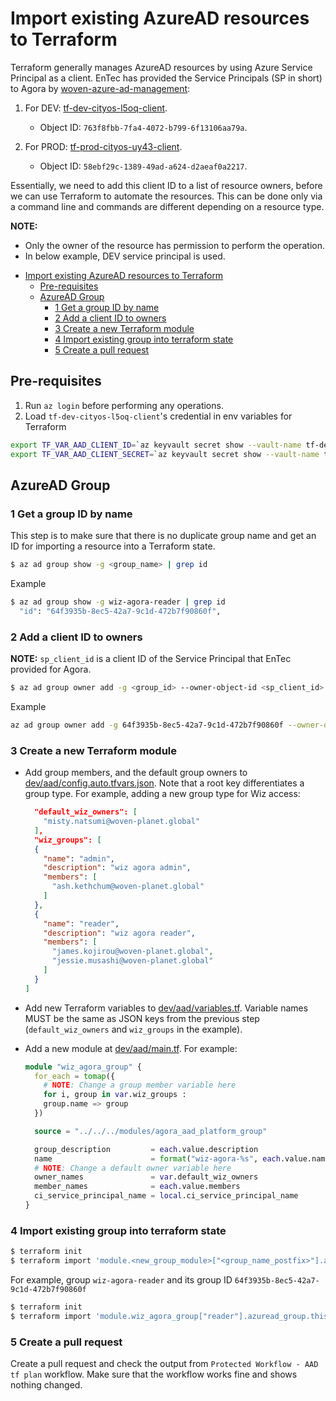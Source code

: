 # Import existing AzureAD resources to Terraform

Terraform generally manages AzureAD resources by using Azure Service Principal as a client.
EnTec has provided the Service Principals (SP in short) to Agora by [woven-azure-ad-management](https://github.com/wp-prodsec/woven-azure-ad-management/tree/main/vending-machine/prod/terraform-users):

1. For DEV: [tf-dev-cityos-l5oq-client](https://portal.azure.com/#view/Microsoft_AAD_IAM/ManagedAppMenuBlade/~/Overview/objectId/763f8fbb-7fa4-4072-b799-6f13106aa79a/appId/930b090e-7a10-4931-9989-e4c341a47883).
   - Object ID: `763f8fbb-7fa4-4072-b799-6f13106aa79a`.

2. For PROD: [tf-prod-cityos-uy43-client](https://portal.azure.com/#view/Microsoft_AAD_IAM/ManagedAppMenuBlade/~/Overview/objectId/58ebf29c-1389-49ad-a624-d2aeaf0a2217/appId/5f24ebcb-df7e-48e1-87ac-2ff28fea126f/preferredSingleSignOnMode~/null/servicePrincipalType/Application/fromNav/).
   - Object ID: `58ebf29c-1389-49ad-a624-d2aeaf0a2217`.

Essentially, we need to add this client ID to a list of resource owners, before we can use Terraform to automate the resources.
This can be done only via a command line and commands are different depending on a resource type.

**NOTE:** 
- Only the owner of the resource has permission to perform the operation.
- In below example, DEV service principal is used.

* [Import existing AzureAD resources to Terraform](#import-existing-azuread-resources-to-terraform)
  * [Pre-requisites](#pre-requisites)
  * [AzureAD Group](#azuread-group)
    * [1 Get a group ID by name](#1-get-a-group-id-by-name)
    * [2 Add a client ID to owners](#2-add-a-client-id-to-owners)
    * [3 Create a new Terraform module](#3-create-a-new-terraform-module)
    * [4 Import existing group into terraform state](#4-import-existing-group-into-terraform-state)
    * [5 Create a pull request](#5-create-a-pull-request)


## Pre-requisites

1. Run `az login` before performing any operations.
2. Load `tf-dev-cityos-l5oq-client`'s credential in env variables for Terraform

```bash
export TF_VAR_AAD_CLIENT_ID=`az keyvault secret show --vault-name tf-dev-cityos-l5oq-kv --name client-client-id | jq -r ".value"`
export TF_VAR_AAD_CLIENT_SECRET=`az keyvault secret show --vault-name tf-dev-cityos-l5oq-kv --name client-client-secret | jq -r '.value'`
```

## AzureAD Group

### 1 Get a group ID by name

This step is to make sure that there is no duplicate group name and get an ID for importing a resource into a Terraform state.

```bash
$ az ad group show -g <group_name> | grep id
```

Example 

```bash
$ az ad group show -g wiz-agora-reader | grep id
  "id": "64f3935b-8ec5-42a7-9c1d-472b7f90860f",
```

### 2 Add a client ID to owners

**NOTE:** `sp_client_id` is a client ID of the Service Principal that EnTec provided for Agora.

```bash
$ az ad group owner add -g <group_id> --owner-object-id <sp_client_id>
```

Example

```bash
az ad group owner add -g 64f3935b-8ec5-42a7-9c1d-472b7f90860f --owner-object-id 763f8fbb-7fa4-4072-b799-6f13106aa79a
```

### 3 Create a new Terraform module

- Add group members, and the default group owners to [dev/aad/config.auto.tfvars.json](../../../terraform/accounts/dev/aad/config.auto.tfvars.json). Note that a root key differentiates a group type. For example, adding a new group type for Wiz access:
  
  ```json
    "default_wiz_owners": [
      "misty.natsumi@woven-planet.global"
    ],
    "wiz_groups": [
    {
      "name": "admin",
      "description": "wiz agora admin",
      "members": [
        "ash.kethchum@woven-planet.global"
      ]
    },
    {
      "name": "reader",
      "description": "wiz agora reader",
      "members": [
        "james.kojirou@woven-planet.global",
        "jessie.musashi@woven-planet.global"
      ]
    }
  ]
  ```

- Add new Terraform variables to [dev/aad/variables.tf](../../../terraform/accounts/dev/aad/variables.tf). Variable names MUST be the same as JSON keys from the previous step (`default_wiz_owners` and `wiz_groups` in the example).
- Add a new module at [dev/aad/main.tf](../../../terraform/accounts/dev/aad/main.tf). For example:

  ```terraform
  module "wiz_agora_group" {
    for_each = tomap({
      # NOTE: Change a group member variable here
      for i, group in var.wiz_groups :
      group.name => group
    })

    source = "../../../modules/agora_aad_platform_group"

    group_description         = each.value.description
    name                      = format("wiz-agora-%s", each.value.name)
    # NOTE: Change a default owner variable here
    owner_names               = var.default_wiz_owners
    member_names              = each.value.members
    ci_service_principal_name = local.ci_service_principal_name
  }
  ```


### 4 Import existing group into terraform state

```bash
$ terraform init
$ terraform import 'module.<new_group_module>["<group_name_postfix>"].azuread_group.this' <aad_group_id>
```

For example, group `wiz-agora-reader` and its group ID `64f3935b-8ec5-42a7-9c1d-472b7f90860f`

```bash
$ terraform init
$ terraform import 'module.wiz_agora_group["reader"].azuread_group.this' 64f3935b-8ec5-42a7-9c1d-472b7f90860f
```


### 5 Create a pull request

Create a pull request and check the output from `Protected Workflow - AAD tf plan` workflow.
Make sure that the workflow works fine and shows nothing changed.
